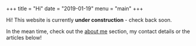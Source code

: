 +++
title = "Hi"
date = "2019-01-19"
menu = "main"
+++

Hi! This website is currently **under construction** - check back soon.

In the mean time, check out the [about me](./about) section,
my contact details or the articles below!